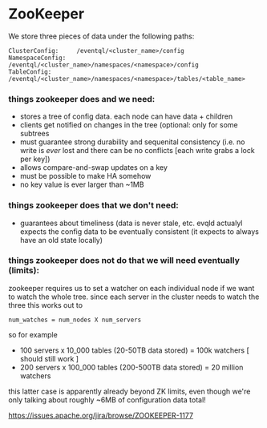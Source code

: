 # ZooKeeper
We store three pieces of data under the following paths:

    ClusterConfig:     /eventql/<cluster_name>/config
    NamespaceConfig:   /eventql/<cluster_name>/namespaces/<namespace>/config
    TableConfig:       /eventql/<cluster_name>/namespaces/<namespace>/tables/<table_name>


### things zookeeper does and we need:

- stores a tree of config data. each node can have data + children
- clients get notified on changes in the tree (optional: only for some subtrees
- must guarantee strong durability and sequenital consistency (i.e. no write is _ever_ lost and there can be no conflicts [each write grabs a lock per key])
- allows compare-and-swap updates on a key
- must be possible to make HA somehow
- no key value is ever larger than ~1MB


### things zookeeper does that we don't need:

- guarantees about timeliness (data is never stale, etc. evqld actualyl expects the config data to be eventually consistent (it expects to always have an old state locally)


### things zookeeper does not do that we will need eventually (limits):

zookeeper requires us to set a watcher on each individual node if we want to
watch the whole tree. since each server in the cluster needs to watch the three
this works out to

    num_watches = num_nodes X num_servers 

so for example

  - 100 servers x 10_000 tables (20-50TB data stored) = 100k watchers [ should still work ]
  - 200 servers x 100_000 tables (200-500TB data stored) = 20 million watchers 

this latter case is apparently already beyond ZK limits, even though we're only
talking about roughly ~6MB of configuration data total!

https://issues.apache.org/jira/browse/ZOOKEEPER-1177

